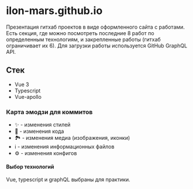 # ilon-mars.github.io

Презентация гитхаб проектов в виде оформленного сайта с работами. Есть секция, где можно посмотреть последние 8 работ по определенным технологиям, и закрепленные работы (гитхаб ограничивает их 6). Для загрузки работы используется GitHub GraphQL API.

## Стек
- Vue 3
- Typescript
- Vue-apollo

### Карта эмодзи для коммитов
- ✨ - изменения стилей
- 🌵 - изменения кода
- 🏞️ - изменения медиа (изображения, иконки)
- ℹ️ - изменения информационных файлов
- ⚙️ - изменения конфигов

#### Выбор технологий
Vue, typescript и graphQL выбраны для практики.
